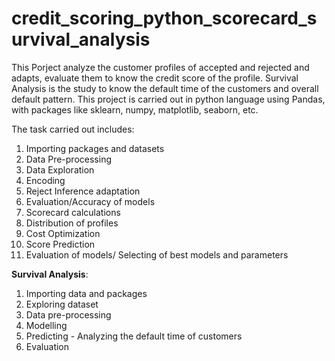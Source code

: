 # credit_scoring_python_scorecard_survival_analysis
This Porject analyze the customer profiles of accepted and rejected and adapts, evaluate them to know the credit score of the profile.
Survival Analysis is the study to know the default time of the customers and overall default pattern.
This project is carried out in python language using Pandas, with packages like sklearn, numpy, matplotlib, seaborn, etc.

The task carried out includes:
1. Importing packages and datasets
2. Data Pre-processing
3. Data Exploration
4. Encoding
5. Reject Inference adaptation
6. Evaluation/Accuracy of models
7. Scorecard calculations
8. Distribution of profiles
9. Cost Optimization
10. Score Prediction
11. Evaluation of models/ Selecting of best models and parameters

**Survival Analysis**:
1. Importing data and packages
2. Exploring dataset
3. Data pre-processing
4. Modelling
5. Predicting - Analyzing the default time of customers
6. Evaluation
